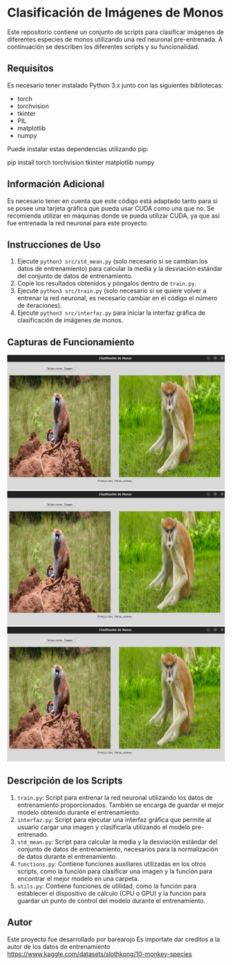 # Clasificación de Imágenes de Monos

Este repositorio contiene un conjunto de scripts para clasificar imágenes de diferentes especies de monos utilizando una red neuronal pre-entrenada. A continuación se describen los diferentes scripts y su funcionalidad.

## Requisitos

Es necesario tener instalado Python 3.x junto con las siguientes bibliotecas:

- torch
- torchvision
- tkinter
- PIL
- matplotlib
- numpy

Puede instalar estas dependencias utilizando pip:

pip install torch torchvision tkinter matplotlib numpy


## Información Adicional

Es necesario tener en cuenta que este código está adaptado tanto para si se posee una tarjeta gráfica que pueda usar CUDA como una que no. Se recomienda utilizar en máquinas donde se pueda utilizar CUDA, ya que así fue entrenada la red neuronal para este proyecto.

## Instrucciones de Uso

1. Ejecute `python3 src/std_mean.py` (solo necesario si se cambian los datos de entrenamiento) para calcular la media y la desviación estándar del conjunto de datos de entrenamiento.
2. Copie los resultados obtenidos y póngalos dentro de `train.py`.
3. Ejecute `python3 src/train.py` (solo necesario si se quiere volver a entrenar la red neuronal, es necesario cambiar en el código el número de iteraciones).
4. Ejecute `python3 src/interfaz.py` para iniciar la interfaz gráfica de clasificación de imágenes de monos.

## Capturas de Funcionamiento

![Captura del funcionamienton1](./media/Ejemplo_uso1.png)
![Captura del funcionamienton1](./media/Ejemplo_uso1.png)
![Captura del funcionamienton1](./media/Ejemplo_uso1.png)


## Descripción de los Scripts

1. `train.py`: Script para entrenar la red neuronal utilizando los datos de entrenamiento proporcionados. También se encarga de guardar el mejor modelo obtenido durante el entrenamiento.
2. `interfaz.py`: Script para ejecutar una interfaz gráfica que permite al usuario cargar una imagen y clasificarla utilizando el modelo pre-entrenado.
3. `std_mean.py`: Script para calcular la media y la desviación estándar del conjunto de datos de entrenamiento, necesarios para la normalización de datos durante el entrenamiento.
4. `functions.py`: Contiene funciones auxiliares utilizadas en los otros scripts, como la función para clasificar una imagen y la función para encontrar el mejor modelo en una carpeta.
5. `utils.py`: Contiene funciones de utilidad, como la función para establecer el dispositivo de cálculo (CPU o GPU) y la función para guardar un punto de control del modelo durante el entrenamiento.

## Autor

Este proyecto fue desarrollado por barearojo
Es importate dar creditos a la autor de los datos de entrenamiento https://www.kaggle.com/datasets/slothkong/10-monkey-species

